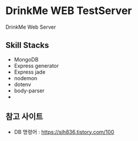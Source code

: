# DrinkMe WEB TestServer

DrinkMe Web Server

## Skill Stacks

- MongoDB
- Express generator
- Express jade
- nodemon
- dotenv
- body-parser
- 

## 참고 사이트

- DB 명령어 : https://sjh836.tistory.com/100
